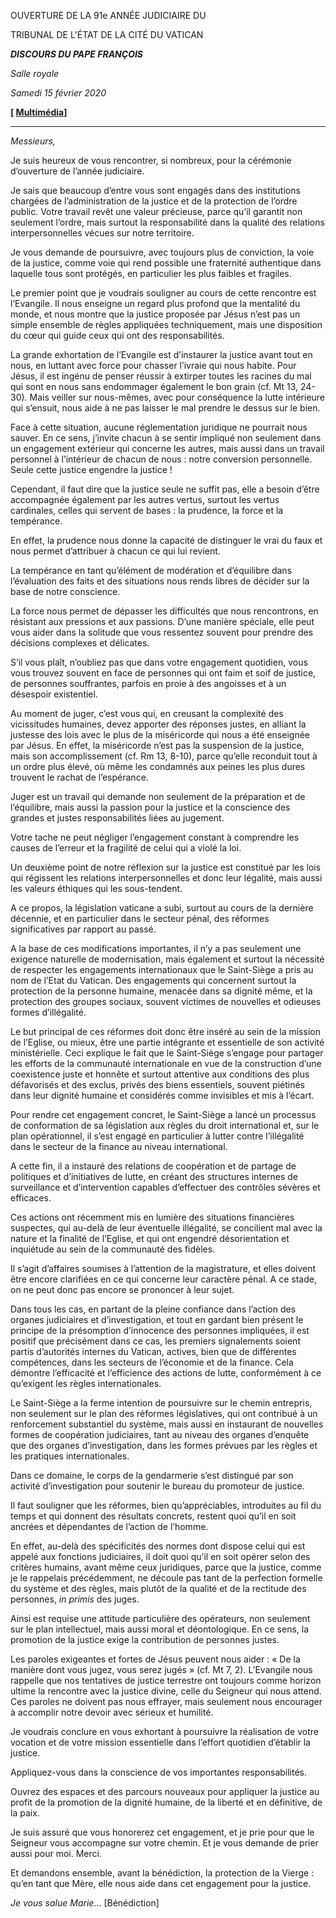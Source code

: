OUVERTURE DE LA 91e ANNÉE JUDICIAIRE DU

TRIBUNAL DE L'ÉTAT DE LA CITÉ DU VATICAN

***DISCOURS DU PAPE FRANÇOIS***

*Salle royale*

*Samedi 15 février 2020*

**[ [Multimédia](http://w2.vatican.va/content/francesco/fr/events/event.dir.html/content/vaticanevents/fr/2020/2/15/apertura-anno-giudiziario.html)]**

* * *

*Messieurs,*

Je suis heureux de vous rencontrer, si nombreux, pour la cérémonie d’ouverture de l’année judiciaire.

Je sais que beaucoup d’entre vous sont engagés dans des institutions chargées de l’administration de la justice et de la protection de l’ordre public. Votre travail revêt une valeur précieuse, parce qu’il garantit non seulement l’ordre, mais surtout la responsabilité dans la qualité des relations interpersonnelles vécues sur notre territoire.

Je vous demande de poursuivre, avec toujours plus de conviction, la voie de la justice, comme voie qui rend possible une fraternité authentique dans laquelle tous sont protégés, en particulier les plus faibles et fragiles.

Le premier point que je voudrais souligner au cours de cette rencontre est l’Evangile. Il nous enseigne un regard plus profond que la mentalité du monde, et nous montre que la justice proposée par Jésus n’est pas un simple ensemble de règles appliquées techniquement, mais une disposition du cœur qui guide ceux qui ont des responsabilités.

La grande exhortation de l’Evangile est d’instaurer la justice avant tout en nous, en luttant avec force pour chasser l’ivraie qui nous habite. Pour Jésus, il est ingénu de penser réussir à extirper toutes les racines du mal qui sont en nous sans endommager également le bon grain (cf. Mt 13, 24-30). Mais veiller sur nous-mêmes, avec pour conséquence la lutte intérieure qui s’ensuit, nous aide à ne pas laisser le mal prendre le dessus sur le bien.

Face à cette situation, aucune réglementation juridique ne pourrait nous sauver. En ce sens, j’invite chacun à se sentir impliqué non seulement dans un engagement extérieur qui concerne les autres, mais aussi dans un travail personnel à l’intérieur de chacun de nous : notre conversion personnelle. Seule cette justice engendre la justice !

Cependant, il faut dire que la justice seule ne suffit pas, elle a besoin d’être accompagnée également par les autres vertus, surtout les vertus cardinales, celles qui servent de bases : la prudence, la force et la tempérance.

En effet, la prudence nous donne la capacité de distinguer le vrai du faux et nous permet d’attribuer à chacun ce qui lui revient.

La tempérance en tant qu’élément de modération et d’équilibre dans l’évaluation des faits et des situations nous rends libres de décider sur la base de notre conscience.

La force nous permet de dépasser les difficultés que nous rencontrons, en résistant aux pressions et aux passions. D’une manière spéciale, elle peut vous aider dans la solitude que vous ressentez souvent pour prendre des décisions complexes et délicates.

S’il vous plaît, n’oubliez pas que dans votre engagement quotidien, vous vous trouvez souvent en face de personnes qui ont faim et soif de justice, de personnes souffrantes, parfois en proie à des angoisses et à un désespoir existentiel.

Au moment de juger, c’est vous qui, en creusant la complexité des vicissitudes humaines, devez apporter des réponses justes, en alliant la justesse des lois avec le plus de la miséricorde qui nous a été enseignée par Jésus. En effet, la miséricorde n’est pas la suspension de la justice, mais son accomplissement (cf. Rm 13, 8-10), parce qu’elle reconduit tout à un ordre plus élevé, où même les condamnés aux peines les plus dures trouvent le rachat de l’espérance.

Juger est un travail qui demande non seulement de la préparation et de l’équilibre, mais aussi la passion pour la justice et la conscience des grandes et justes responsabilités liées au jugement.

Votre tache ne peut négliger l’engagement constant à comprendre les causes de l’erreur et la fragilité de celui qui a violé la loi.

Un deuxième point de notre réflexion sur la justice est constitué par les lois qui régissent les relations interpersonnelles et donc leur légalité, mais aussi les valeurs éthiques qui les sous-tendent.

A ce propos, la législation vaticane a subi, surtout au cours de la dernière décennie, et en particulier dans le secteur pénal, des réformes significatives par rapport au passé.

A la base de ces modifications importantes, il n’y a pas seulement une exigence naturelle de modernisation, mais également et surtout la nécessité de respecter les engagements internationaux que le Saint-Siège a pris au nom de l’Etat du Vatican. Des engagements qui concernent surtout la protection de la personne humaine, menacée dans sa dignité même, et la protection des groupes sociaux, souvent victimes de nouvelles et odieuses formes d’illégalité.

Le but principal de ces réformes doit donc être inséré au sein de la mission de l’Eglise, ou mieux, être une partie intégrante et essentielle de son activité ministérielle. Ceci explique le fait que le Saint-Siège s’engage pour partager les efforts de la communauté internationale en vue de la construction d’une coexistence juste et honnête et surtout attentive aux conditions des plus défavorisés et des exclus, privés des biens essentiels, souvent piétinés dans leur dignité humaine et considérés comme invisibles et mis à l’écart.

Pour rendre cet engagement concret, le Saint-Siège a lancé un processus de conformation de sa législation aux règles du droit international et, sur le plan opérationnel, il s’est engagé en particulier à lutter contre l’illégalité dans le secteur de la finance au niveau international.

A cette fin, il a instauré des relations de coopération et de partage de politiques et d’initiatives de lutte, en créant des structures internes de surveillance et d’intervention capables d’effectuer des contrôles sévères et efficaces.

Ces actions ont récemment mis en lumière des situations financières suspectes, qui au-delà de leur éventuelle illégalité, se concilient mal avec la nature et la finalité de l’Eglise, et qui ont engendré désorientation et inquiétude au sein de la communauté des fidèles.

Il s’agit d’affaires soumises à l’attention de la magistrature, et elles doivent être encore clarifiées en ce qui concerne leur caractère pénal. A ce stade, on ne peut donc pas encore se prononcer à leur sujet.

Dans tous les cas, en partant de la pleine confiance dans l’action des organes judiciaires et d’investigation, et tout en gardant bien présent le principe de la présomption d’innocence des personnes impliquées, il est positif que précisément dans ce cas, les premiers signalements soient partis d’autorités internes du Vatican, actives, bien que de différentes compétences, dans les secteurs de l’économie et de la finance. Cela démontre l’efficacité et l’efficience des actions de lutte, conformément à ce qu’exigent les règles internationales.

Le Saint-Siège a la ferme intention de poursuivre sur le chemin entrepris, non seulement sur le plan des réformes législatives, qui ont contribué à un renforcement substantiel du système, mais aussi en instaurant de nouvelles formes de coopération judiciaires, tant au niveau des organes d’enquête que des organes d’investigation, dans les formes prévues par les règles et les pratiques internationales.

Dans ce domaine, le corps de la gendarmerie s’est distingué par son activité d’investigation pour soutenir le bureau du promoteur de justice.

Il faut souligner que les réformes, bien qu’appréciables, introduites au fil du temps et qui donnent des résultats concrets, restent quoi qu’il en soit ancrées et dépendantes de l’action de l’homme.

En effet, au-delà des spécificités des normes dont dispose celui qui est appelé aux fonctions judiciaires, il doit quoi qu’il en soit opérer selon des critères humains, avant même ceux juridiques, parce que la justice, comme je le rappelais précédemment, ne découle pas tant de la perfection formelle du système et des règles, mais plutôt de la qualité et de la rectitude des personnes, *in primis* des juges.

Ainsi est requise une attitude particulière des opérateurs, non seulement sur le plan intellectuel, mais aussi moral et déontologique. En ce sens, la promotion de la justice exige la contribution de personnes justes.

Les paroles exigeantes et fortes de Jésus peuvent nous aider : « De la manière dont vous jugez, vous serez jugés » (cf. Mt 7, 2). L’Evangile nous rappelle que nos tentatives de justice terrestre ont toujours comme horizon ultime la rencontre avec la justice divine, celle du Seigneur qui nous attend. Ces paroles ne doivent pas nous effrayer, mais seulement nous encourager à accomplir notre devoir avec sérieux et humilité.

Je voudrais conclure en vous exhortant à poursuivre la réalisation de votre vocation et de votre mission essentielle dans l’effort quotidien d’établir la justice.

Appliquez-vous dans la conscience de vos importantes responsabilités.

Ouvrez des espaces et des parcours nouveaux pour appliquer la justice au profit de la promotion de la dignité humaine, de la liberté et en définitive, de la paix.

Je suis assuré que vous honorerez cet engagement, et je prie pour que le Seigneur vous accompagne sur votre chemin. Et je vous demande de prier aussi pour moi. Merci.

Et demandons ensemble, avant la bénédiction, la protection de la Vierge : qu’en tant que Mère, elle nous aide dans cet engagement pour la justice.

*Je vous salue Marie*... [Bénédiction]
